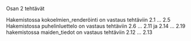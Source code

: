 Osan 2 tehtävät

Hakemistossa kokoelmien_renderöinti on vastaus tehtäviin 2.1 ... 2.5
Hakemistossa puhelinluettelo on vastaus tehtäviin 2.6 ... 2.11 ja 2.14 ... 2.19
hakemistossa maiden_tiedot on vastaus tehtäviin 2.12 ... 2.13
